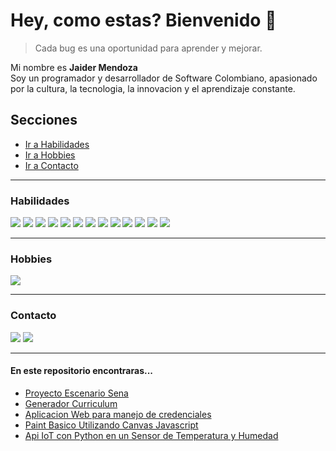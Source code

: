 # Hey, como estas? Bienvenido 👋
> Cada bug es una oportunidad para aprender y mejorar.

Mi nombre es **Jaider Mendoza**
<br>Soy un programador y desarrollador de Software Colombiano, apasionado por la cultura, la tecnologia, la innovacion y el aprendizaje constante.

## Secciones
- [Ir a Habilidades](#habilidades)
- [Ir a Hobbies](#hobbies)
- [Ir a Contacto](#contacto) 

***
### <a id="habilidades"></a>Habilidades
![](https://img.icons8.com/?size=45&id=13441&format=png)
![](https://img.icons8.com/?size=45&id=13679&format=png)
![](https://img.icons8.com/?size=45&id=hsPbhkOH4FMe&format=png)
![](https://img.icons8.com/?size=45&id=13460&format=png)
![](https://img.icons8.com/?size=45&id=40670&format=png)
![](https://img.icons8.com/?size=45&id=117561&format=png)
![](https://img.icons8.com/?size=45&id=20906&format=png)
![](https://img.icons8.com/?size=40&id=38561&format=png)
![](https://img.icons8.com/?size=45&id=UFXRpPFebwa2&format=png)
![](https://img.icons8.com/?size=45&id=22813&format=png)
![](https://img.icons8.com/?size=45&id=17842&format=png)
![](https://img.icons8.com/?size=45&id=l9a5tcSnBwcf&format=png)
![](https://img.icons8.com/?size=45&id=nUFOCFvI5eIk&format=png)

***
### <a id="hobbies"></a> Hobbies
![](https://www.codewars.com/users/Dabrox02/badges/large)

***
### <a id="contacto"></a> Contacto
[![](https://img.icons8.com/?size=35&id=13930&format=png)](https://www.linkedin.com/in/jaider-mendoza-566aa31a8/)
[![](https://img.icons8.com/?size=34&id=37246&format=png)](mailto:jaidermendoza02d@gmail.com)

***
#### En este repositorio encontraras...
* [Proyecto Escenario Sena](https://github.com/Dabrox02/proyecto-escenario-php-sena)
* [Generador Curriculum](https://github.com/Dabrox02/filtro-generador-cv)
* [Aplicacion Web para manejo de credenciales](https://github.com/Dabrox02/api-graphql-angular-firebase)
* [Paint Basico Utilizando Canvas Javascript](https://github.com/Dabrox02/canvas-javascript-objects)
* [Api IoT con Python en un Sensor de Temperatura y Humedad](https://github.com/Dabrox02/mqtt-server-python)
